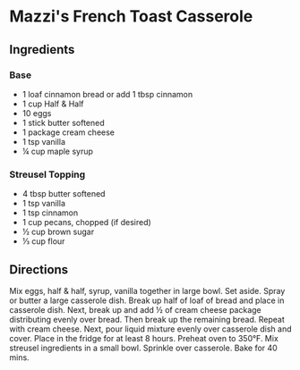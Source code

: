 # Mazzi's French Toast Casserole

## Ingredients


### Base

- 1 loaf cinnamon bread or add 1 tbsp cinnamon
- 1 cup Half & Half
- 10 eggs
- 1 stick butter softened
- 1 package cream cheese
- 1 tsp vanilla
- ¼ cup maple syrup

### Streusel Topping

- 4 tbsp butter softened
- 1 tsp vanilla
- 1 tsp cinnamon
- 1 cup pecans, chopped (if desired)
- ½ cup brown sugar
- ⅓ cup flour

## Directions

Mix eggs, half & half, syrup, vanilla together in large bowl. Set aside. Spray
or butter a large casserole dish. Break up half of loaf of bread and place in
casserole dish. Next, break up and add ½ of cream cheese package
distributing evenly over bread. Then break up the remaining bread. Repeat with
cream cheese. Next, pour liquid mixture evenly over casserole dish and cover.
Place in the fridge for at least 8 hours. Preheat oven to 350°F. Mix streusel
ingredients in a small bowl. Sprinkle over casserole. Bake for 40 mins.
